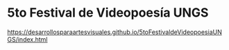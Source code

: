 # 5to Festival de Videopoesía UNGS

https://desarrollosparaartesvisuales.github.io/5toFestivaldeVideopoesiaUNGS/index.html